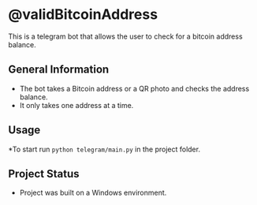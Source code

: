 # @validBitcoinAddress
This is a telegram bot that allows the user to check for a bitcoin address balance.

## General Information
* The bot takes a Bitcoin address or a QR photo and checks the address balance.
* It only takes one address at a time.


## Usage
*To start run `python telegram/main.py` in the project folder.

## Project Status
* Project was built on a Windows environment.

